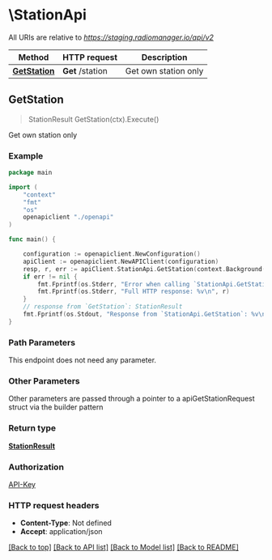 # \StationApi

All URIs are relative to *https://staging.radiomanager.io/api/v2*

Method | HTTP request | Description
------------- | ------------- | -------------
[**GetStation**](StationApi.md#GetStation) | **Get** /station | Get own station only



## GetStation

> StationResult GetStation(ctx).Execute()

Get own station only



### Example

```go
package main

import (
    "context"
    "fmt"
    "os"
    openapiclient "./openapi"
)

func main() {

    configuration := openapiclient.NewConfiguration()
    apiClient := openapiclient.NewAPIClient(configuration)
    resp, r, err := apiClient.StationApi.GetStation(context.Background()).Execute()
    if err != nil {
        fmt.Fprintf(os.Stderr, "Error when calling `StationApi.GetStation``: %v\n", err)
        fmt.Fprintf(os.Stderr, "Full HTTP response: %v\n", r)
    }
    // response from `GetStation`: StationResult
    fmt.Fprintf(os.Stdout, "Response from `StationApi.GetStation`: %v\n", resp)
}
```

### Path Parameters

This endpoint does not need any parameter.

### Other Parameters

Other parameters are passed through a pointer to a apiGetStationRequest struct via the builder pattern


### Return type

[**StationResult**](StationResult.md)

### Authorization

[API-Key](../README.md#API-Key)

### HTTP request headers

- **Content-Type**: Not defined
- **Accept**: application/json

[[Back to top]](#) [[Back to API list]](../README.md#documentation-for-api-endpoints)
[[Back to Model list]](../README.md#documentation-for-models)
[[Back to README]](../README.md)

